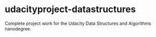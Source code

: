 # udacityproject-datastructures
Complete project work for the Udacity Data Structures and Algorithms nanodegree.
